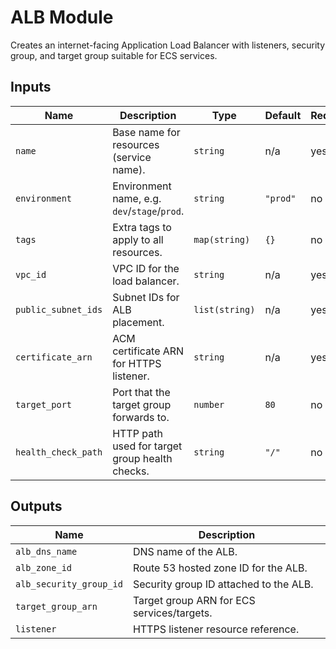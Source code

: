 # ALB Module

Creates an internet-facing Application Load Balancer with listeners, security group, and target group suitable for ECS services.

## Inputs

| Name | Description | Type | Default | Required |
|------|-------------|------|---------|----------|
| `name` | Base name for resources (service name). | `string` | n/a | yes |
| `environment` | Environment name, e.g. `dev`/`stage`/`prod`. | `string` | `"prod"` | no |
| `tags` | Extra tags to apply to all resources. | `map(string)` | `{}` | no |
| `vpc_id` | VPC ID for the load balancer. | `string` | n/a | yes |
| `public_subnet_ids` | Subnet IDs for ALB placement. | `list(string)` | n/a | yes |
| `certificate_arn` | ACM certificate ARN for HTTPS listener. | `string` | n/a | yes |
| `target_port` | Port that the target group forwards to. | `number` | `80` | no |
| `health_check_path` | HTTP path used for target group health checks. | `string` | `"/"` | no |

## Outputs

| Name | Description |
|------|-------------|
| `alb_dns_name` | DNS name of the ALB. |
| `alb_zone_id` | Route 53 hosted zone ID for the ALB. |
| `alb_security_group_id` | Security group ID attached to the ALB. |
| `target_group_arn` | Target group ARN for ECS services/targets. |
| `listener` | HTTPS listener resource reference. |
